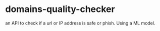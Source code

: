 # domains-quality-checker
an API to check if a url or IP address  is safe or phish.
Using a ML model.
